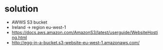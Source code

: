 # solution
- AWWS S3 bucket
- Ireland -> region eu-west-1
- https://docs.aws.amazon.com/AmazonS3/latest/userguide/WebsiteHosting.html
- http://egg-in-a-bucket.s3-website-eu-west-1.amazonaws.com/